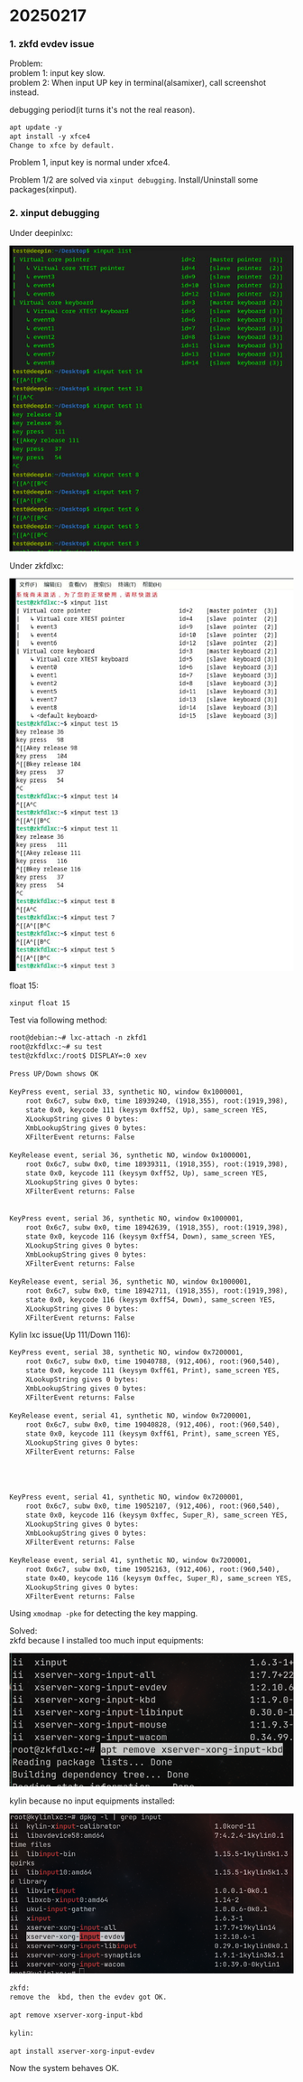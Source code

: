 # 20250217
### 1. zkfd evdev issue
Problem:    
problem 1: input key slow.    
problem 2: When input UP key in terminal(alsamixer), call screenshot instead.     

debugging period(it turns it's not the real reason).    

```
apt update -y
apt install -y xfce4
Change to xfce by default.   
```
Problem 1, input key is normal under xfce4.   

Problem 1/2 are solved via `xinput debugging`. Install/Uninstall some packages(xinput).    


### 2. xinput debugging
Under deepinlxc:    

![./images/20250217_164118_x.jpg](./images/20250217_164118_x.jpg)

Under zkfdlxc:     

![./images/20250217_164309_x.jpg](./images/20250217_164309_x.jpg)

float 15:    

```
xinput float 15
```
Test via following method:      

```
root@debian:~# lxc-attach -n zkfd1
root@zkfdlxc:~# su test
test@zkfdlxc:/root$ DISPLAY=:0 xev

Press UP/Down shows OK

KeyPress event, serial 33, synthetic NO, window 0x1000001,
    root 0x6c7, subw 0x0, time 18939240, (1918,355), root:(1919,398),
    state 0x0, keycode 111 (keysym 0xff52, Up), same_screen YES,
    XLookupString gives 0 bytes: 
    XmbLookupString gives 0 bytes: 
    XFilterEvent returns: False

KeyRelease event, serial 36, synthetic NO, window 0x1000001,
    root 0x6c7, subw 0x0, time 18939311, (1918,355), root:(1919,398),
    state 0x0, keycode 111 (keysym 0xff52, Up), same_screen YES,
    XLookupString gives 0 bytes: 
    XFilterEvent returns: False


KeyPress event, serial 36, synthetic NO, window 0x1000001,
    root 0x6c7, subw 0x0, time 18942639, (1918,355), root:(1919,398),
    state 0x0, keycode 116 (keysym 0xff54, Down), same_screen YES,
    XLookupString gives 0 bytes: 
    XmbLookupString gives 0 bytes: 
    XFilterEvent returns: False

KeyRelease event, serial 36, synthetic NO, window 0x1000001,
    root 0x6c7, subw 0x0, time 18942711, (1918,355), root:(1919,398),
    state 0x0, keycode 116 (keysym 0xff54, Down), same_screen YES,
    XLookupString gives 0 bytes: 
    XFilterEvent returns: False
```
Kylin lxc issue(Up 111/Down 116):      

```
KeyPress event, serial 38, synthetic NO, window 0x7200001,
    root 0x6c7, subw 0x0, time 19040788, (912,406), root:(960,540),
    state 0x0, keycode 111 (keysym 0xff61, Print), same_screen YES,
    XLookupString gives 0 bytes: 
    XmbLookupString gives 0 bytes: 
    XFilterEvent returns: False

KeyRelease event, serial 41, synthetic NO, window 0x7200001,
    root 0x6c7, subw 0x0, time 19040828, (912,406), root:(960,540),
    state 0x0, keycode 111 (keysym 0xff61, Print), same_screen YES,
    XLookupString gives 0 bytes: 
    XFilterEvent returns: False




KeyPress event, serial 41, synthetic NO, window 0x7200001,
    root 0x6c7, subw 0x0, time 19052107, (912,406), root:(960,540),
    state 0x0, keycode 116 (keysym 0xffec, Super_R), same_screen YES,
    XLookupString gives 0 bytes: 
    XmbLookupString gives 0 bytes: 
    XFilterEvent returns: False

KeyRelease event, serial 41, synthetic NO, window 0x7200001,
    root 0x6c7, subw 0x0, time 19052163, (912,406), root:(960,540),
    state 0x40, keycode 116 (keysym 0xffec, Super_R), same_screen YES,
    XLookupString gives 0 bytes: 
    XFilterEvent returns: False
```
Using `xmodmap -pke` for detecting the key mapping.    

Solved:    
zkfd because I installed too much input equipments:    

![./images/20250217_171507_x.jpg](./images/20250217_171507_x.jpg)

kylin because no input equipments installed:    

![./images/20250217_171613_x.jpg](./images/20250217_171613_x.jpg)

```
zkfd: 
remove the  kbd, then the evdev got OK.   

apt remove xserver-xorg-input-kbd

kylin:    

apt install xserver-xorg-input-evdev
``` 
Now the system behaves OK.    
